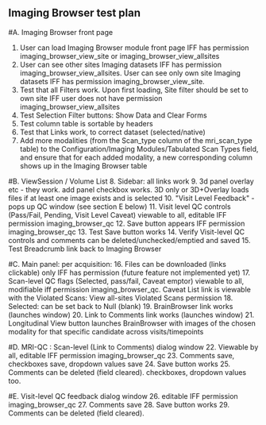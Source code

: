 ## Imaging Browser test plan
	
#A. Imaging Browser front page
1. User can load Imaging Browser module front page IFF has permission imaging_browser_view_site or imaging_browser_view_allsites
2. User can see other sites Imaging datasets IFF has permission imaging_browser_view_allsites. User can see only own site Imaging datasets IFF has permission imaging_browser_view_site.
3. Test that all Filters work.  Upon first loading, Site filter should be set to own site IFF user does not have permission imaging_browser_view_allsites
4. Test Selection Filter buttons: Show Data and Clear Forms
5. Test column table is sortable by headers
6. Test that Links work, to correct dataset (selected/native)
7. Add more modalities (from the Scan_type column of the mri_scan_type table) to the Configuration/Imaging Modules/Tabulated Scan Types field, and ensure that for each added modality, a new corresponding column shows up in the Imaging Browser table    

#B. ViewSession / Volume List 
8. Sidebar:  all links work 
9. 3d panel overlay etc - they work.  add panel checkbox works. 3D only or 3D+Overlay loads files if at least one image exists and is selected
10. "Visit Level Feedback" - pops up QC window (see section E below)
11. Visit level QC controls (Pass/Fail, Pending, Visit Level Caveat) viewable to all, editable IFF permission imaging_browser_qc
12. Save button appears IFF permission imaging_browser_qc
13. Test Save button works 
14. Verify Visit-level QC controls and comments can be deleted/unchecked/emptied and saved
15. Test Breadcrumb link back to Imaging Browser

#C. Main panel:  per acquisition:
16. Files can be downloaded (links clickable) only IFF has permission (future feature not implemented yet)
17. Scan-level QC flags (Selected, pass/fail, Caveat emptor) viewable to all, modifiable iff permission imaging_browser_qc. Caveat List link is viewable with the Violated Scans: View all-sites Violated Scans permission
18. Selected:  can be set back to Null (blank)
19. BrainBrowser link works (launches window)
20. Link to Comments link works (launches window)
21. Longitudinal View button launches BrainBrowser with images of the chosen modality for that specific candidate across visits/timepoints

#D. MRI-QC : Scan-level (Link to Comments) dialog window
22. Viewable by all, editable IFF permission imaging_browser_qc
23. Comments save, checkboxes save, dropdown values save
24. Save button works
25. Comments can be deleted (field cleared). checkboxes, dropdown values too. 

#E. Visit-level QC feedback dialog window
26. editable IFF permission imaging_browser_qc
27. Comments save
28. Save button works
29. Comments can be deleted (field cleared). 
